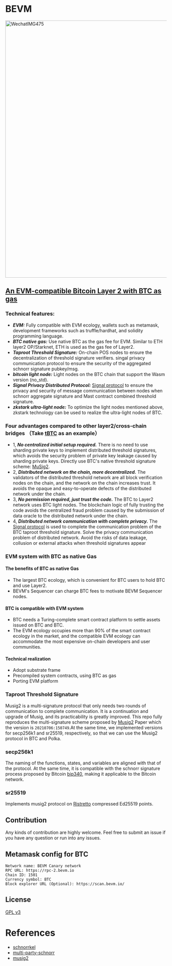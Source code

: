 # BEVM
<img width="800" alt="WechatIMG475" src="https://github.com/btclayer2/BEVM/assets/9285062/a1e76f9f-0e9a-4cfc-9f43-ad0c8f51b619">

## [An EVM-compatible Bitcoin Layer 2 with BTC as gas](https://github.com/btclayer2/BEVM-white-paper)
### Technical features:
- ***EVM:*** Fully compatible with EVM ecology, wallets such as metamask, development frameworks such as truffle/hardhat, and solidity programming language.
- ***BTC native gas:*** Use native BTC as the gas fee for EVM. Similar to ETH layer2 OP/Starknet, ETH is used as the gas fee of Layer2.
- ***Taproot Threshold Signature:*** On-chain POS nodes to ensure the decentralization of threshold signature verifiers. singal privacy communication protocol to ensure the security of the aggregated schnorr signature pubkey/msg.
- ***bitcoin light node:*** Light nodes on the BTC chain that support the Wasm version (no_std).
- ***Signal Privacy Distributed Protocol:*** [Signal protocol](https://en.wikipedia.org/wiki/Signal_Protocol) to ensure the privacy and security of message communication between nodes when schnorr aggregate signature and Mast contract combined threshold signature. 
- ***zkstark ultra-light node:*** To optimize the light nodes mentioned above, zkstark technology can be used to realize the ultra-light nodes of BTC.

### Four advantages compared to other layer2/cross-chain bridges （Take [tBTC](https://www.thresholdusd.org/en/) as an example）
- 1, ***No centralized initial setup required.*** There is no need to use sharding private keys to implement distributed threshold signatures, which avoids the security problem of private key leakage caused by sharding private keys.  Directly use BTC's native threshold signature scheme: [MuSig2](https://eprint.iacr.org/2020/1261).
- 2, ***Distributed network on the chain, more decentralized.*** The validators of the distributed threshold network are all block verification nodes on the chain, and the network on the chain increases trust. It avoids the opaque and easy-to-operate defects of the distributed network under the chain.
- 3, ***No permission required, just trust the code.*** The BTC to Layer2 network uses BTC light nodes. The blockchain logic of fully trusting the code avoids the centralized fraud problem caused by the submission of data oracle to the distributed network under the chain.
- 4, ***Distributed network communication with complete privacy.*** The [Signal protocol](https://en.wikipedia.org/wiki/Signal_Protocol) is used to complete the communication problem of the BTC taproot threshold signature. Solve the privacy communication problem of distributed network. Avoid the risks of data leakage, collusion or external attacks when threshold signatures appear

### EVM system with BTC as native Gas
#### The benefits of BTC as native Gas
- The largest BTC ecology, which is convenient for BTC users to hold BTC and use Layer2.
- BEVM's Sequencer can charge BTC fees to motivate BEVM Sequencer nodes.

#### BTC is compatible with EVM system
- BTC needs a Turing-complete smart contract platform to settle assets issued on BTC and BTC.
- The EVM ecology occupies more than 90% of the smart contract ecology in the market, and the compatible EVM ecology can accommodate the most expensive on-chain developers and user communities.

#### Technical realization
- Adopt substrate frame
- Precompiled system contracts, using BTC as gas
- Porting EVM platform

### Taproot Threshold Signature
Musig2 is a multi-signature protocol that only needs two rounds of communication to complete communication. It is a continuation and upgrade of Musig, and its practicability is greatly improved. This repo fully reproduces the multi-signature scheme proposed by [Musig2](https://eprint.iacr.org/2020/1261) Paper which the version is `20210706:150749`.At the same time, we implemented versions for secp256k1 and sr25519, respectively, so that we can use the Musig2 protocol in BTC  and Polka.

### secp256k1

The naming of the functions, states, and variables are aligned with that of the protocol. At the same time, it is compatible with the schnorr signature process proposed by Bitcoin [bip340](https://github.com/bitcoin/bips/blob/master/bip-0340.mediawiki), making it applicable to the Bitcoin network.

### sr25519

Implements musig2 protocol on [Ristretto](https://ristretto.group/) compressed Ed25519 points.

## Contribution
Any kinds of contribution are highly welcome. Feel free to submit an issue if you have any question or run into any issues.

## Metamask config for BTC
```
Network name: BEVM Canary network
RPC URL: https://rpc-2.bevm.io
Chain ID: 1501
Currency symbol: BTC
Block explorer URL (Optional): https://scan.bevm.io/
```

## License

[GPL v3](LICENSE)

# References

- [schnorrkel](https://github.com/w3f/schnorrkel)
- [multi-party-schnorr](https://github.com/ZenGo-X/multi-party-schnorr)
- [musig2](https://eprint.iacr.org/2020/1261)

